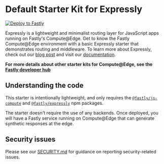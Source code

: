 # Default Starter Kit for Expressly

[![Deploy to Fastly](https://deploy.edgecompute.app/button)](https://deploy.edgecompute.app/deploy)

Expressly is a lightweight and minimalist routing layer for JavaScript apps running on Fastly's Compute@Edge. Get to know the Fastly Compute@Edge environment with a basic Expressly starter that demonstrates routing and middleware. To learn more about Expressly, check out our [blog post](https://www.fastly.com/blog/write-less-do-more-at-the-edge-introducing-expressly) and visit our [documentation](https://expressly.edgecompute.app/).

**For more details about other starter kits for Compute@Edge, see the [Fastly developer hub](https://developer.fastly.com/solutions/starters)**

## Understanding the code

This starter is intentionally lightweight, and only requires the [`@fastly/js-compute`](https://www.npmjs.com/package/@fastly/js-compute) and [`@fastly/expressly`](https://www.npmjs.com/package/@fastly/expressly) npm packages. 

The starter doesn't require the use of any backends. Once deployed, you will have a Fastly service running on Compute@Edge that can generate synthetic responses at the edge.

## Security issues

Please see our [SECURITY.md](SECURITY.md) for guidance on reporting security-related issues.
